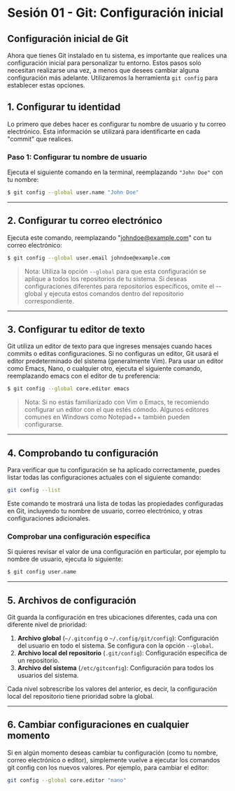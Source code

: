 # Sesión 01 - Git: Configuración inicial

## Configuración inicial de Git

Ahora que tienes Git instalado en tu sistema, es importante que realices una configuración inicial para personalizar tu entorno. Estos pasos solo necesitan realizarse una vez, a menos que desees cambiar alguna configuración más adelante. Utilizaremos la herramienta `git config` para establecer estas opciones.

## 1. Configurar tu identidad

Lo primero que debes hacer es configurar tu nombre de usuario y tu correo electrónico. Esta información se utilizará para identificarte en cada "commit" que realices.

### Paso 1: Configurar tu nombre de usuario
Ejecuta el siguiente comando en la terminal, reemplazando `"John Doe"` con tu nombre:

```bash
$ git config --global user.name "John Doe"
```
---

## 2. Configurar tu correo electrónico

Ejecuta este comando, reemplazando "johndoe@example.com" con tu correo electrónico:

```bash
$ git config --global user.email johndoe@example.com
```

  > Nota: Utiliza la opción `--global` para que esta configuración se aplique a todos los repositorios de tu sistema. Si deseas configuraciones diferentes para repositorios específicos, omite el --global y ejecuta estos comandos dentro del repositorio correspondiente.

---

## 3. Configurar tu editor de texto

Git utiliza un editor de texto para que ingreses mensajes cuando haces commits o editas configuraciones. Si no configuras un editor, Git usará el editor predeterminado del sistema (generalmente Vim). Para usar un editor como Emacs, Nano, o cualquier otro, ejecuta el siguiente comando, reemplazando emacs con el editor de tu preferencia:

```bash
$ git config --global core.editor emacs
```

  > Nota: Si no estás familiarizado con Vim o Emacs, te recomiendo configurar un editor con el que estés cómodo. Algunos editores comunes en Windows como Notepad++ también pueden configurarse.

---

## 4. Comprobando tu configuración

Para verificar que tu configuración se ha aplicado correctamente, puedes listar todas las configuraciones actuales con el siguiente comando:

```bash
git config --list
```

Este comando te mostrará una lista de todas las propiedades configuradas en Git, incluyendo tu nombre de usuario, correo electrónico, y otras configuraciones adicionales.

### Comprobar una configuración específica

Si quieres revisar el valor de una configuración en particular, por ejemplo tu nombre de usuario, ejecuta lo siguiente:

```bash
$ git config user.name
```

---

## 5. Archivos de configuración

Git guarda la configuración en tres ubicaciones diferentes, cada una con diferente nivel de prioridad:

  1. **Archivo global** (`~/.gitconfig` o `~/.config/git/config`): Configuración del usuario en todo el sistema. Se configura con la opción `--global`.
  2. **Archivo local del repositorio** (`.git/config`): Configuración específica de un repositorio.
  3. **Archivo del sistema** (`/etc/gitconfig`): Configuración para todos los usuarios del sistema.

Cada nivel sobrescribe los valores del anterior, es decir, la configuración local del repositorio tiene prioridad sobre la global.

---

## 6. Cambiar configuraciones en cualquier momento

Si en algún momento deseas cambiar tu configuración (como tu nombre, correo electrónico o editor), simplemente vuelve a ejecutar los comandos git config con los nuevos valores. Por ejemplo, para cambiar el editor:

```bash
git config --global core.editor "nano"
```

